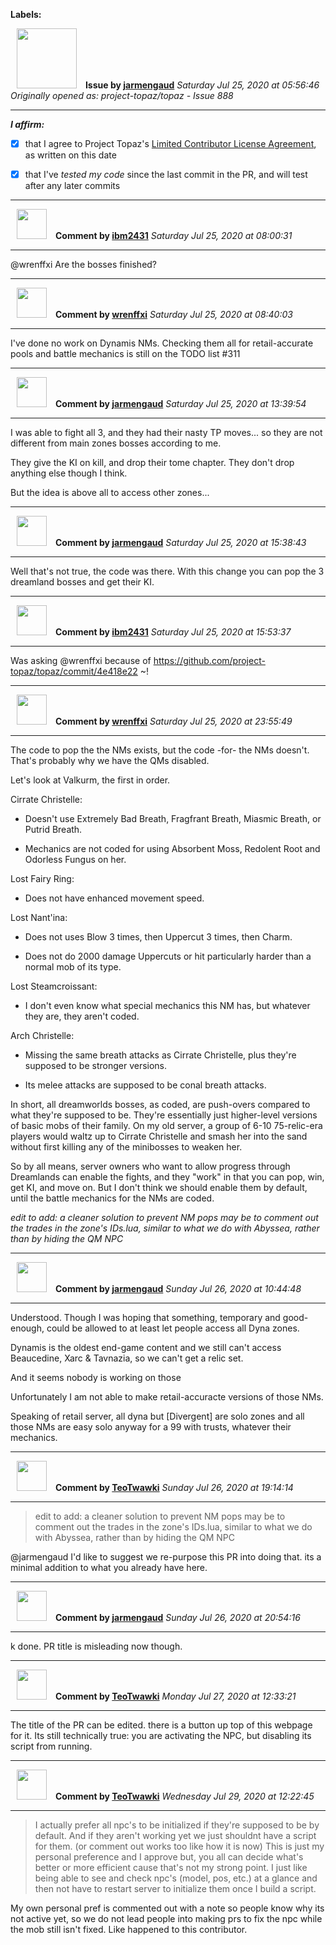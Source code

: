 **Labels:**



<a href="https://github.com/jarmengaud"><img src="https://avatars3.githubusercontent.com/u/52013132?v=4" width="96" height="96" hspace="10"></img></a> **Issue by [jarmengaud](https://github.com/jarmengaud)**
_Saturday Jul 25, 2020 at 05:56:46_
_Originally opened as: project-topaz/topaz - Issue 888_

----

<!-- place 'x' mark between square [] brackets to affirm: -->
**_I affirm:_**
- [x] that I agree to Project Topaz's [Limited Contributor License Agreement](http://project-topaz.com/blob/release/CONTRIBUTOR_AGREEMENT.md), as written on this date
- [x] that I've _tested my code_ since the last commit in the PR, and will test after any later commits




----
<a href="https://github.com/ibm2431"><img src="https://avatars3.githubusercontent.com/u/13112942?v=4" width="48" height="48" hspace="10"></img></a> **Comment by [ibm2431](https://github.com/ibm2431)**
_Saturday Jul 25, 2020 at 08:00:31_

----

@wrenffxi  Are the bosses finished?


----
<a href="https://github.com/wrenffxi"><img src="https://avatars1.githubusercontent.com/u/21246949?v=4" width="48" height="48" hspace="10"></img></a> **Comment by [wrenffxi](https://github.com/wrenffxi)**
_Saturday Jul 25, 2020 at 08:40:03_

----

I've done no work on Dynamis NMs.  Checking them all for retail-accurate pools and battle mechanics is still on the TODO list #311


----
<a href="https://github.com/jarmengaud"><img src="https://avatars3.githubusercontent.com/u/52013132?v=4" width="48" height="48" hspace="10"></img></a> **Comment by [jarmengaud](https://github.com/jarmengaud)**
_Saturday Jul 25, 2020 at 13:39:54_

----

I was able to fight all 3, and they had their nasty TP moves... so they are not different from main zones bosses according to me.
They give the KI on kill, and drop their tome chapter. They don't drop anything else though I think.
But the idea is above all to access other zones...


----
<a href="https://github.com/jarmengaud"><img src="https://avatars3.githubusercontent.com/u/52013132?v=4" width="48" height="48" hspace="10"></img></a> **Comment by [jarmengaud](https://github.com/jarmengaud)**
_Saturday Jul 25, 2020 at 15:38:43_

----

Well that's not true, the code was there. With this change you can pop the 3 dreamland bosses and get their KI.


----
<a href="https://github.com/ibm2431"><img src="https://avatars3.githubusercontent.com/u/13112942?v=4" width="48" height="48" hspace="10"></img></a> **Comment by [ibm2431](https://github.com/ibm2431)**
_Saturday Jul 25, 2020 at 15:53:37_

----

Was asking @wrenffxi because of https://github.com/project-topaz/topaz/commit/4e418e22 ~!


----
<a href="https://github.com/wrenffxi"><img src="https://avatars1.githubusercontent.com/u/21246949?v=4" width="48" height="48" hspace="10"></img></a> **Comment by [wrenffxi](https://github.com/wrenffxi)**
_Saturday Jul 25, 2020 at 23:55:49_

----

The code to pop the the NMs exists, but the code -for- the NMs doesn't.  That's probably why we have the QMs disabled.

Let's look at Valkurm, the first in order.

Cirrate Christelle:
* Doesn't use Extremely Bad Breath, Fragfrant Breath, Miasmic Breath, or Putrid Breath.
* Mechanics are not coded for using Absorbent Moss, Redolent Root and Odorless Fungus on her.

Lost Fairy Ring:
* Does not have enhanced movement speed.

Lost Nant'ina:
* Does not uses Blow 3 times, then Uppercut 3 times, then Charm.
* Does not do 2000 damage Uppercuts or hit particularly harder than a normal mob of its type.

Lost Steamcroissant:
* I don't even know what special mechanics this NM has, but whatever they are, they aren't coded.

Arch Christelle:
* Missing the same breath attacks as Cirrate Christelle, plus they're supposed to be stronger versions.
* Its melee attacks are supposed to be conal breath attacks.

In short, all dreamworlds bosses, as coded, are push-overs compared to what they're supposed to be.  They're essentially just higher-level versions of basic mobs of their family.  On my old server, a group of 6-10 75-relic-era players would waltz up to Cirrate Christelle and smash her into the sand without first killing any of the minibosses to weaken her.

So by all means, server owners who want to allow progress through Dreamlands can enable the fights, and they "work" in that you can pop, win, get KI, and move on.  But I don't think we should enable them by default, until the battle mechanics for the NMs are coded.

*edit to add: a cleaner solution to prevent NM pops may be to comment out the trades in the zone's IDs.lua, similar to what we do with Abyssea, rather than by hiding the QM NPC*


----
<a href="https://github.com/jarmengaud"><img src="https://avatars3.githubusercontent.com/u/52013132?v=4" width="48" height="48" hspace="10"></img></a> **Comment by [jarmengaud](https://github.com/jarmengaud)**
_Sunday Jul 26, 2020 at 10:44:48_

----

Understood. Though I was hoping that something, temporary and good-enough, could be allowed to at least let people access all Dyna zones.
Dynamis is the oldest end-game content and we still can't access Beaucedine, Xarc & Tavnazia, so we can't get a relic set.
And it seems nobody is working on those

Unfortunately I am not able to make retail-accuracte versions of those NMs.
Speaking of retail server, all dyna but [Divergent] are solo zones and all those NMs are easy solo anyway for a 99 with trusts, whatever their mechanics.


----
<a href="https://github.com/TeoTwawki"><img src="https://avatars0.githubusercontent.com/u/6871475?v=4" width="48" height="48" hspace="10"></img></a> **Comment by [TeoTwawki](https://github.com/TeoTwawki)**
_Sunday Jul 26, 2020 at 19:14:14_

----

> edit to add: a cleaner solution to prevent NM pops may be to comment out the trades in the zone's IDs.lua, similar to what we do with Abyssea, rather than by hiding the QM NPC

@jarmengaud I'd like to suggest we re-purpose this PR into doing that. its a minimal addition to what you already have here.


----
<a href="https://github.com/jarmengaud"><img src="https://avatars3.githubusercontent.com/u/52013132?v=4" width="48" height="48" hspace="10"></img></a> **Comment by [jarmengaud](https://github.com/jarmengaud)**
_Sunday Jul 26, 2020 at 20:54:16_

----

k done. PR title is misleading now though.


----
<a href="https://github.com/TeoTwawki"><img src="https://avatars0.githubusercontent.com/u/6871475?v=4" width="48" height="48" hspace="10"></img></a> **Comment by [TeoTwawki](https://github.com/TeoTwawki)**
_Monday Jul 27, 2020 at 12:33:21_

----

The title of the PR can be edited. there is a button up top of this webpage for it. Its still technically true: you are activating the NPC, but disabling its script from running.


----
<a href="https://github.com/TeoTwawki"><img src="https://avatars0.githubusercontent.com/u/6871475?v=4" width="48" height="48" hspace="10"></img></a> **Comment by [TeoTwawki](https://github.com/TeoTwawki)**
_Wednesday Jul 29, 2020 at 12:22:45_

----

> I actually prefer all npc's to be initialized if they're supposed to be by default. And if they aren't working yet we just shouldnt have a script for them. (or comment out works too like how it is now) This is just my personal preference and I approve but, you all can decide what's better or more efficient cause that's not my strong point. I just like being able to see and check npc's (model, pos, etc.) at a glance and then not have to restart server to initialize them once I build a script.

My own personal pref is commented out with a note so people know why its not active yet, so we do not lead people into making prs to fix the npc while the mob still isn't fixed. Like happened to this contributor.
